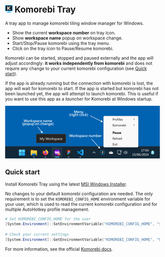# <img src="images/png/app.png" width="24"> Komorebi Tray

A tray app to manage komorebi tiling window manager for Windows.

- Show the current **workspace number** on tray icon.
- Show **workspace name** popup on workspace change.
- Start/Stop/Pause komorebi using the tray menu.
- Click on the tray icon to Pause/Resume komorebi.

Komorebi can be started, stopped and paused externally and the app will adjust accordingly: **it works independently from komorebi** and does not require any change to your current komorebi configuration (see [Quick start](#quick-start)).

If the app is already running but the connection with komorebi is lost, the app will wait for komorebi to start. If the app is started but komorebi has not been launched yet, the app will attempt to launch komorebi. This is useful if you want to use this app as a _launcher_ for Komorebi at Windows startup.

![Komorebi Tray Preview](images/preview.png)

## Quick start

Install Komorebi Tray using the latest [MSI Windows Installer](https://github.com/Sylbird/komorebi-tray/releases/latest).

No changes to your default komorebi configuration are needed. The only requirement is to set the `KOMOREBI_CONFIG_HOME` environment variable for your user, which is used to read the current komorebi configuration and for multiple AutoHotkey profile management.

```powershell
# Set KOMOREBI_CONFIG_HOME for the user
[System.Environment]::SetEnvironmentVariable("KOMOREBI_CONFIG_HOME", "$($Env:USERPROFILE)\.config\komorebi", "User")

# Check your current settings
[System.Environment]::GetEnvironmentVariable("KOMOREBI_CONFIG_HOME", "User")
```

For more information, see the official [Komorebi docs](https://lgug2z.github.io/komorebi/common-workflows/komorebi-config-home.html).
